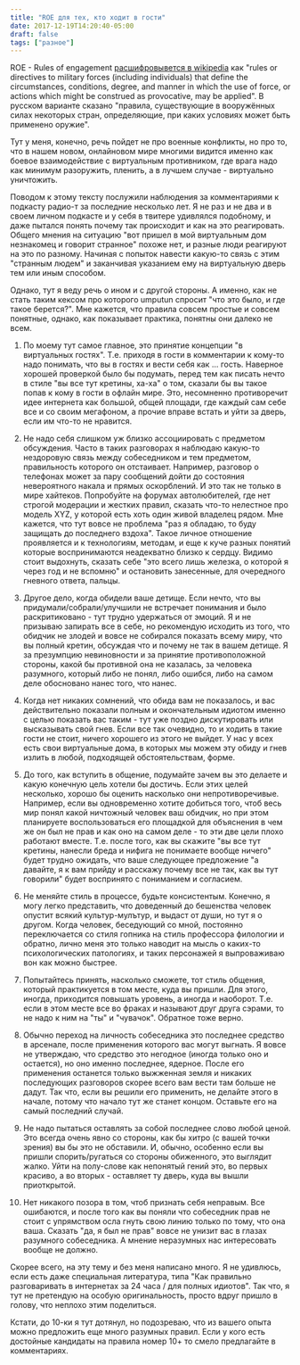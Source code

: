 ```yaml
---
title: "ROE для тех, кто ходит в гости"
date: 2017-12-19T14:20:40-05:00
draft: false
tags: ["разное"]
---
```


ROE - Rules of engagement [расшифровывется в wikipedia](https://en.wikipedia.org/wiki/Rules_of_engagement) как "rules or directives to military forces (including individuals) that define the circumstances, conditions, degree, and manner in which the use of force, or actions which might be construed as provocative, may be applied". В русском варианте сказано "правила, существующие в вооружённых силах некоторых стран, определяющие, при каких условиях может быть применено оружие".

Тут у меня, конечно, речь пойдет не про военные конфликты, но про то, что в нашем новом, онлайновом мире многими видится именно как боевое взаимодействие с виртуальным противником, где врага надо как минимум разоружить, пленить, а в лучшем случае - виртуально уничтожить.

Поводом к этому тексту послужили наблюдения за комментариями к подкасту радио-т за последние несколько лет. Я не раз и не два и в своем личном подкасте и у себя в твитере удивлялся подобному, и даже пытался понять почему так происходит и как на это реагировать. Общего мнения на ситуацию "вот пришел в мой виртуальным дом незнакомец и говорит странное" похоже нет, и разные люди реагируют на это по разному. Начиная с попыток навести какую-то связь с этим "странным людем" и заканчивая указанием ему на виртуальную дверь тем или иным способом.

Однако, тут я веду речь о ином и с другой стороны. А именно, как не стать таким кексом про которого umputun спросит "что это было, и где такое берется?". Мне кажется, что правила совсем простые и совсем понятные, однако, как показывает практика, понятны они далеко не всем.

1. По моему тут самое главное, это принятие концепции "в виртуальных гостях". Т.е. приходя в гости в комментарии к кому-то надо понимать, что вы в гостях и вести себя как ... гость. Наверное хорошей проверкой было бы подумать, перед тем как писать нечто в стиле "вы все тут кретины, ха-ха" о том, сказали бы вы такое попав к кому в гости в офлайн мире. 
Это, несомненно противоречит идее интернета как большой, общей площади, где каждый сам себе все и со своим мегафоном, а прочие вправе встать и уйти за дверь, если им что-то не нравится.

2. Не надо себя слишком уж близко ассоциировать с предметом обсуждения. Часто в таких разговорах я наблюдаю какую-то нездоровую связь между собеседником и тем предметом, правильность которого он отстаивает. Например, разговор о телефонах может за пару сообщений дойти до состояния невероятного накала и прямых оскорблений. И это так не только в мире хайтеков. Попробуйте на форумах автолюбителей, где нет строгой модерации и жестких правил, сказать что-то нелестное про модель XYZ, у которой есть хоть один живой владелец рядом. Мне кажется, что тут вовсе не проблема "раз я обладаю, то буду защищать до последнего вздоха". Такое личное отношение проявляется и к технологиям, методам, и еще к куче разных понятий которые воспринимаются неадекватно близко к сердцу. Видимо стоит выдохнуть, сказать себе "это всего лишь железка, о которой я через год и не вспомню" и остановить занесенные, для очередного гневного ответа, пальцы.

3. Другое дело, когда обидели ваше детище. Если нечто, что вы придумали/собрали/улучшили не встречает понимания и было раскритиковано - тут трудно удержаться от эмоций. Я и не призываю запирать все в себе, но рекомендую исходить из того, что обидчик не злодей и вовсе не собирался показать всему миру, что вы полный кретин, обсуждая что и почему не так в вашем детище. Я за презумпцию невиновности и за принятие противоположной стороны, какой бы противной она не казалась, за человека разумного, который либо не понял, либо ошибся, либо на самом деле обосновано нанес того, что нанес.

4. Когда нет никаких сомнений, что обида вам не показалось, и вас действительно показали полным и окончательным идиотом именно с целью показать вас таким - тут уже поздно дискутировать или высказывать свой гнев. Если все так очевидно, то и ходить в такие гости не стоит, ничего хорошего из этого не выйдет. У нас у всех есть свои виртуальные дома, в которых мы можем эту обиду и гнев излить в любой, подходящей обстоятельствам, форме.

5. До того, как вступить в общение, подумайте зачем вы это делаете и какую конечную цель хотели бы достичь. Если этих целей несколько, хорошо бы оценить насколько они непротиворечивые. Например, если вы одновременно хотите добиться того, чтоб весь мир понял какой ничтожный человек ваш обидчик, но при этом планируете воспользоваться его площадкой для объяснения в чем же он был не прав и как оно на самом деле - то эти две цели плохо работают вместе. Т.е. после того, как вы скажите "вы все тут кретины, нанесли бреда и нифига не понимаете вообще ничего" будет трудно ожидать, что ваше следующее предложение "а давайте, я к вам прийду и расскажу почему все не так, как вы тут говорили" будет воспринято с пониманием и согласием.

6. Не меняйте стиль в процессе, будьте консистентым. Конечно, я могу легко представить, что доведенный до бешенства человек опустит всякий культур-мулътур, и выдаст от души, но тут я о другом. Когда человек, беседующий со мной, постоянно переключается со стиля гопника на стиль профессора филологии и обратно, лично меня это только наводит на мысль о каких-то психологических патологиях, и таких персонажей я выпроваживаю вон как можно быстрее.

7. Попытайтесь принять, насколько сможете, тот стиль общения, который практикуется в том месте, куда вы пришли. Для этого, иногда, приходится повышать уровень, а иногда и наоборот. Т.е. если в этом месте все во фраках и называют друг друга сэрами, то не надо к ним на "ты" и "чувачок". Обратное тоже верно.

8. Обычно переход на личность собеседника это последнее средство в арсенале, после применения которого вас могут выгнать. Я вовсе не утверждаю, что средство это негодное (иногда только оно и остается), но оно именно последнее, ядерное. После его применения останется только выжженная земля и никаких последующих разговоров скорее всего вам вести там больше не дадут. Так что, если вы решили его применить, не делайте этого в начале, потому что начало тут же станет концом. Оставьте его на самый последний случай.

9. Не надо пытаться оставлять за собой последнее слово любой ценой. Это всегда очень явно со стороны, как бы хитро (с вашей точки зрения) вы бы это не обставили. И, обычно, особенно если вы пришли спорить/ругаться со стороны обиженного, это выглядит жалко. Уйти на полу-слове как непонятый гений это, во первых красиво, а во вторых - оставляет ту дверь, куда вы вышли приоткрытой.

10. Нет никакого позора в том, чтоб признать себя неправым. Все ошибаются, и после того как вы поняли что собеседник прав не стоит с упрямством осла гнуть свою линию только по тому, что она ваша. Сказать "да, я был не прав" вовсе не унизит вас в глазах разумного собеседника. А мнение неразумных нас интересовать вообще не должно.

Скорее всего, на эту тему и без меня написано много. Я не удивлюсь, если есть даже специальная литература, типа "Как правильно разговаривать в интернетах за 24 часа / для полных идиотов". Так что, я тут не претендую на особую оригинальность, просто вдруг пришло в голову, что неплохо этим поделиться.

Кстати, до 10-ки я тут дотянул, но подозреваю, что из вашего опыта можно предложить еще много разумных правил. Если у кого есть достойные кандидаты на правила номер 10+ то смело предлагайте в комментариях.